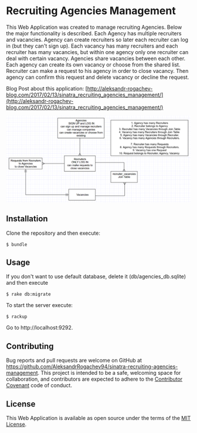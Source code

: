 # Recruiting Agencies Management

This Web Application was created to manage recruiting Agencies. Below the major functionality is described.
Each Agency has multiple recruiters and vacancies. Agency can create recruiters so later each recruiter can log in (but they can't sign up).
Each vacancy has many recruiters and each recruiter has many vacancies, but within one agency only one recruiter can deal with certain vacancy. Agencies share vacancies between each other. Each agency can create its own vacancy or choose from the shared list. Recruiter can make a request to his agency in order to close vacancy. Then agency can confirm this request and delete vacancy or decline the request.

Blog Post about this application:
[http://aleksandr-rogachev-blog.com/2017/02/13/sinatra_recruiting_agencies_management/](http://aleksandr-rogachev-blog.com/2017/02/13/sinatra_recruiting_agencies_management/)


![Alt text](/schema.png?raw=true "Schema")

## Installation

Clone the repository and then execute:

    $ bundle

## Usage

If you don't want to use default database, delete it (db/agencies_db.sqlite) and then execute

    $ rake db:migrate

To start the server execute:

    $ rackup

Go to http://localhost:9292.

## Contributing

Bug reports and pull requests are welcome on GitHub at https://github.com/AleksandrRogachev94/sinatra-recruiting-agencies-management. This project is intended to be a safe, welcoming space for collaboration, and contributors are expected to adhere to the [Contributor Covenant](http://contributor-covenant.org) code of conduct.


## License

This Web Application is available as open source under the terms of the [MIT License](http://opensource.org/licenses/MIT).
